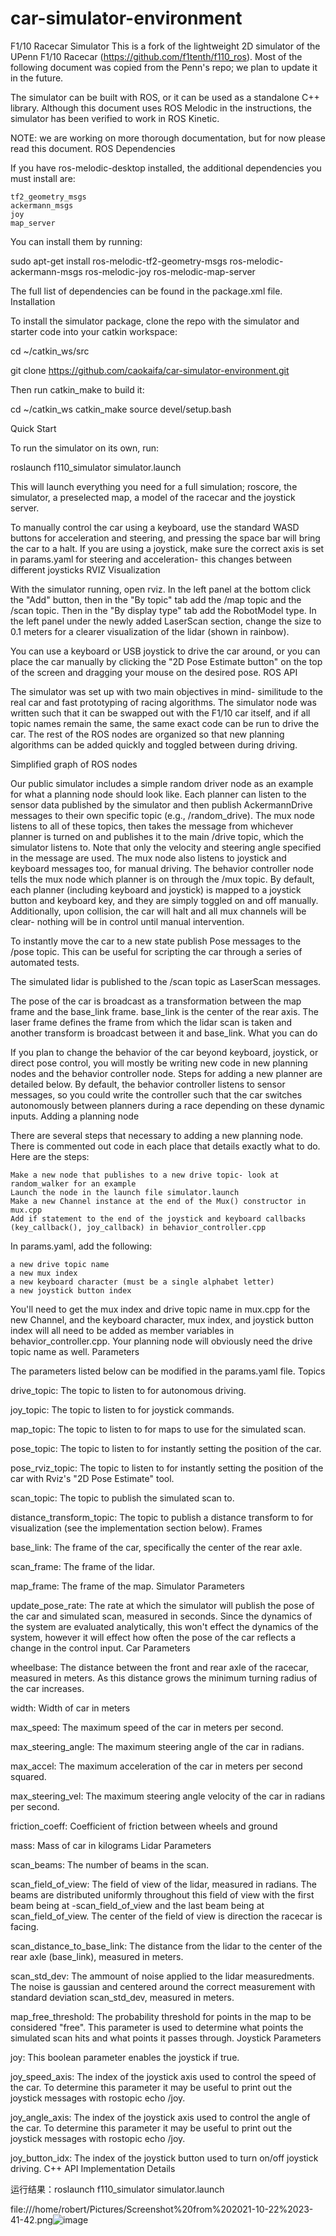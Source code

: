 # car-simulator-environment
F1/10 Racecar Simulator
This is a fork of the lightweight 2D simulator of the UPenn F1/10 Racecar (https://github.com/f1tenth/f110_ros). Most of the following document was copied from the Penn's repo; we plan to update it in the future.

The simulator can be built with ROS, or it can be used as a standalone C++ library. Although this document uses ROS Melodic in the instructions, the simulator has been verified to work in ROS Kinetic.

NOTE: we are working on more thorough documentation, but for now please read this document.
ROS
Dependencies

If you have ros-melodic-desktop installed, the additional dependencies you must install are:

    tf2_geometry_msgs
    ackermann_msgs
    joy
    map_server

You can install them by running:

sudo apt-get install ros-melodic-tf2-geometry-msgs ros-melodic-ackermann-msgs ros-melodic-joy ros-melodic-map-server

The full list of dependencies can be found in the package.xml file.
Installation

To install the simulator package, clone the repo with the simulator and starter code into your catkin workspace:

cd ~/catkin_ws/src


git clone https://github.com/caokaifa/car-simulator-environment.git

Then run catkin_make to build it:

cd ~/catkin_ws
catkin_make
source devel/setup.bash

Quick Start

To run the simulator on its own, run:

roslaunch f110_simulator simulator.launch

This will launch everything you need for a full simulation; roscore, the simulator, a preselected map, a model of the racecar and the joystick server.

To manually control the car using a keyboard, use the standard WASD buttons for acceleration and steering, and pressing the space bar will bring the car to a halt. If you are using a joystick, make sure the correct axis is set in params.yaml for steering and acceleration- this changes between different joysticks
RVIZ Visualization

With the simulator running, open rviz. In the left panel at the bottom click the "Add" button, then in the "By topic" tab add the /map topic and the /scan topic. Then in the "By display type" tab add the RobotModel type. In the left panel under the newly added LaserScan section, change the size to 0.1 meters for a clearer visualization of the lidar (shown in rainbow).

You can use a keyboard or USB joystick to drive the car around, or you can place the car manually by clicking the "2D Pose Estimate button" on the top of the screen and dragging your mouse on the desired pose.
ROS API

The simulator was set up with two main objectives in mind- similitude to the real car and fast prototyping of racing algorithms. The simulator node was written such that it can be swapped out with the F1/10 car itself, and if all topic names remain the same, the same exact code can be run to drive the car. The rest of the ROS nodes are organized so that new planning algorithms can be added quickly and toggled between during driving.

Simplified graph of ROS nodes

Our public simulator includes a simple random driver node as an example for what a planning node should look like. Each planner can listen to the sensor data published by the simulator and then publish AckermannDrive messages to their own specific topic (e.g., /random_drive). The mux node listens to all of these topics, then takes the message from whichever planner is turned on and publishes it to the main /drive topic, which the simulator listens to. Note that only the velocity and steering angle specified in the message are used. The mux node also listens to joystick and keyboard messages too, for manual driving. The behavior controller node tells the mux node which planner is on through the /mux topic. By default, each planner (including keyboard and joystick) is mapped to a joystick button and keyboard key, and they are simply toggled on and off manually. Additionally, upon collision, the car will halt and all mux channels will be clear- nothing will be in control until manual intervention.

To instantly move the car to a new state publish Pose messages to the /pose topic. This can be useful for scripting the car through a series of automated tests.

The simulated lidar is published to the /scan topic as LaserScan messages.

The pose of the car is broadcast as a transformation between the map frame and the base_link frame. base_link is the center of the rear axis. The laser frame defines the frame from which the lidar scan is taken and another transform is broadcast between it and base_link.
What you can do

If you plan to change the behavior of the car beyond keyboard, joystick, or direct pose control, you will mostly be writing new code in new planning nodes and the behavior controller node. Steps for adding a new planner are detailed below. By default, the behavior controller listens to sensor messages, so you could write the controller such that the car switches autonomously between planners during a race depending on these dynamic inputs.
Adding a planning node

There are several steps that necessary to adding a new planning node. There is commented out code in each place that details exactly what to do. Here are the steps:

    Make a new node that publishes to a new drive topic- look at random_walker for an example
    Launch the node in the launch file simulator.launch
    Make a new Channel instance at the end of the Mux() constructor in mux.cpp
    Add if statement to the end of the joystick and keyboard callbacks (key_callback(), joy_callback) in behavior_controller.cpp

In params.yaml, add the following:

    a new drive topic name
    a new mux index
    a new keyboard character (must be a single alphabet letter)
    a new joystick button index

You'll need to get the mux index and drive topic name in mux.cpp for the new Channel, and the keyboard character, mux index, and joystick button index will all need to be added as member variables in behavior_controller.cpp. Your planning node will obviously need the drive topic name as well.
Parameters

The parameters listed below can be modified in the params.yaml file.
Topics

drive_topic: The topic to listen to for autonomous driving.

joy_topic: The topic to listen to for joystick commands.

map_topic: The topic to listen to for maps to use for the simulated scan.

pose_topic: The topic to listen to for instantly setting the position of the car.

pose_rviz_topic: The topic to listen to for instantly setting the position of the car with Rviz's "2D Pose Estimate" tool.

scan_topic: The topic to publish the simulated scan to.

distance_transform_topic: The topic to publish a distance transform to for visualization (see the implementation section below).
Frames

base_link: The frame of the car, specifically the center of the rear axle.

scan_frame: The frame of the lidar.

map_frame: The frame of the map.
Simulator Parameters

update_pose_rate: The rate at which the simulator will publish the pose of the car and simulated scan, measured in seconds. Since the dynamics of the system are evaluated analytically, this won't effect the dynamics of the system, however it will effect how often the pose of the car reflects a change in the control input.
Car Parameters

wheelbase: The distance between the front and rear axle of the racecar, measured in meters. As this distance grows the minimum turning radius of the car increases.

width: Width of car in meters

max_speed: The maximum speed of the car in meters per second.

max_steering_angle: The maximum steering angle of the car in radians.

max_accel: The maximum acceleration of the car in meters per second squared.

max_steering_vel: The maximum steering angle velocity of the car in radians per second.

friction_coeff: Coefficient of friction between wheels and ground

mass: Mass of car in kilograms
Lidar Parameters

scan_beams: The number of beams in the scan.

scan_field_of_view: The field of view of the lidar, measured in radians. The beams are distributed uniformly throughout this field of view with the first beam being at -scan_field_of_view and the last beam being at scan_field_of_view. The center of the field of view is direction the racecar is facing.

scan_distance_to_base_link: The distance from the lidar to the center of the rear axle (base_link), measured in meters.

scan_std_dev: The ammount of noise applied to the lidar measuredments. The noise is gaussian and centered around the correct measurement with standard deviation scan_std_dev, measured in meters.

map_free_threshold: The probability threshold for points in the map to be considered "free". This parameter is used to determine what points the simulated scan hits and what points it passes through.
Joystick Parameters

joy: This boolean parameter enables the joystick if true.

joy_speed_axis: The index of the joystick axis used to control the speed of the car. To determine this parameter it may be useful to print out the joystick messages with rostopic echo /joy.

joy_angle_axis: The index of the joystick axis used to control the angle of the car. To determine this parameter it may be useful to print out the joystick messages with rostopic echo /joy.

joy_button_idx: The index of the joystick button used to turn on/off joystick driving.
C++ API
Implementation Details


运行结果：roslaunch f110_simulator simulator.launch



file:///home/robert/Pictures/Screenshot%20from%202021-10-22%2023-41-42.png![image](https://user-images.githubusercontent.com/21233498/138553444-2d4552ad-0443-4f38-8190-f8e09805eff9.png)
